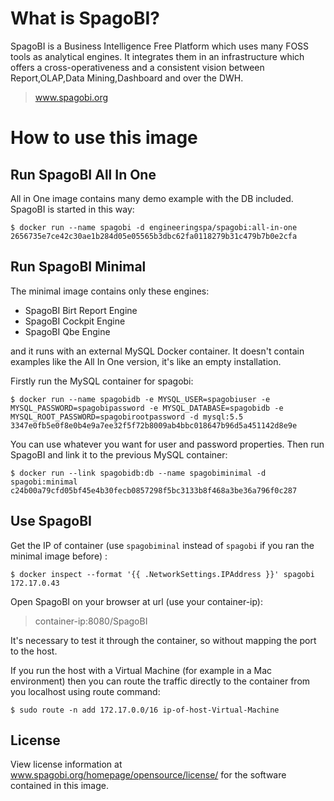# What is SpagoBI?

SpagoBI is a Business Intelligence Free Platform which uses many FOSS tools as analytical engines. It integrates them in an infrastructure which offers a cross-operativeness and a consistent vision between Report,OLAP,Data Mining,Dashboard and over the DWH.

> www.spagobi.org

# How to use this image

## Run SpagoBI All In One

All in One image contains many demo  example with the DB included. SpagoBI is started in this way:

```console
$ docker run --name spagobi -d engineeringspa/spagobi:all-in-one
2656735e7ce42c30ae1b284d05e05565b3dbc62fa0118279b31c479b7b0e2cfa
```

## Run SpagoBI Minimal

The minimal image contains only these engines:

* SpagoBI Birt Report Engine
* SpagoBI Cockpit Engine 
* SpagoBI Qbe Engine

and it runs with an external MySQL Docker container. It doesn't contain examples like the All In One version, it's like an empty installation.

Firstly run the MySQL container for spagobi:

```console
$ docker run --name spagobidb -e MYSQL_USER=spagobiuser -e MYSQL_PASSWORD=spagobipassword -e MYSQL_DATABASE=spagobidb -e MYSQL_ROOT_PASSWORD=spagobirootpassword -d mysql:5.5
3347e0fb5e0f8e0b4e9a7ee32f5f72b8009ab4bbc018647b96d5a451142d8e9e
```

You can use whatever you want for user and password properties. Then run SpagoBI and link it to the previous MySQL container:

```console
$ docker run --link spagobidb:db --name spagobiminimal -d spagobi:minimal
c24b00a79cfd05bf45e4b30fecb0857298f5bc3133b8f468a3be36a796f0c287
```

## Use SpagoBI 

Get the IP of container (use ```spagobiminal``` instead of ```spagobi``` if you ran the minimal image before) :

```console
$ docker inspect --format '{{ .NetworkSettings.IPAddress }}' spagobi
172.17.0.43
```

Open SpagoBI on your browser at url (use your container-ip): 

> container-ip:8080/SpagoBI

It's necessary to test it through the container, so without mapping the port to the host.

If you run the host with a Virtual Machine (for example in a Mac environment) then you can route the traffic directly to the container from you localhost using route command:

```console
$ sudo route -n add 172.17.0.0/16 ip-of-host-Virtual-Machine
```

## License

View license information at www.spagobi.org/homepage/opensource/license/ for the software contained in this image.

